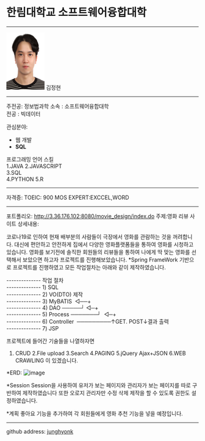 # 한림대학교 소프트웨어융합대학
---
<img src=https://github.com/junghyonk/Resume/blob/main/%EA%B9%80%EC%A0%95%ED%98%84.jpg height=150 width=100>   
김정현

---
주전공: 정보법과학
소속 : 소프트웨어융합대학   
전공 : 빅데이터   

관심분야:
* 웹 개발
* **SQL**


프로그래밍 언어 스킬   
1.JAVA 
2.JAVASCRIPT    
3.SQL    
4.PYTHON
5.R

----
자격증:
TOEIC: 900
MOS EXPERT:EXCCEL,WORD

-------------
포트폴리오:
http://3.36.176.102:8080/movie_design/index.do
주제:영화 리뷰 사이트
상세내용:

코로나19로 인하여 현재 배부분의 사람들이 극장에서 영화를 관람하는 것을 꺼려합니다. 대신에 편안하고 안전하게 집에서 다양한 영화플랫폼들을 통하여 영화를 시청하고 있습니다. 영화를 보기전에 솔직한 회원들의 리뷰들을 통하여 나에게 딱 맞는 영화를 선택해서 보았으면 하고자 프로젝트를 진행해보았습니다.
*Spring FrameWork 기반으로 프로젝트를 진행하였고 모든 작업절차는 아래와  같이 제작하였습니다.

 -------------- 작업 절차   
-------------- 1) SQL   
-------------- 2) VO(DTO) 제작   
-------------- 3) MyBATIS  ◁──+   
-------------- 4) DAO ─────┘ ◁─+   
-------------- 5) Process ───────┘  ◁─+   
-------------- 6) Controller  ─────────↑GET. POST↓결과 출력   
-------------- 7) JSP    
                
                
프로젝트에 들어간 기술들을 나열하자면
1. CRUD 2.File upload 3.Search 4.PAGING 5.jQuery Ajax+JSON 6.WEB CRAWLING 이 있겠습니다.

*ERD:
![image](https://user-images.githubusercontent.com/55689576/123955383-801bab80-d9e4-11eb-967f-6a21f303bf3c.png)


*Session
Session을 사용하여 유저가 보는 페이지와 관리자가 보는 페이지를 따로 구반하여 제작하였습니다 또한 오로지 관리자만 수정 삭제 제작을 할 수 있도록 권한도 설정하였습니다. 

*계획
좋아요 기능을 추가하여 각 회원들에게 영화 추천 기능을 넣을 예정입니다. 


-------------
github address: [junghyonk][github]   

[github]:http://github.com/junghyonk
